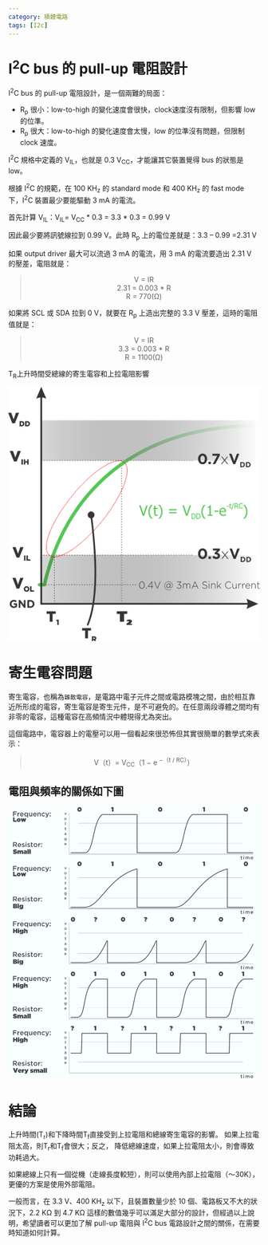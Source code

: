 ```yaml
---
category: 積體電路 
tags: [I2c]
---
```


# I<sup>2</sup>C bus 的 pull-up 電阻設計
I<sup>2</sup>C bus 的 pull-up 電阻設計，是一個兩難的局面：

 - R<sub>p</sub> 很小：low-to-high 的變化速度會很快，clock速度沒有限制，但影響 low 的位準。
 - R<sub>p</sub> 很大：low-to-high 的變化速度會太慢，low 的位準沒有問題，但限制 clock 速度。


I<sup>2</sup>C 規格中定義的 V<sub>IL</sub>，也就是 0.3 V<sub>CC</sub>，才能讓其它裝置覺得 bus 的狀態是 low。

根據 I<sup>2</sup>C 的規範，在 100 KH<sub>z</sub> 的 standard mode 和 400 KH<sub>z</sub> 的 fast mode 下，I<sup>2</sup>C 裝置最少要能驅動 3 mA 的電流。

首先計算 V<sub>IL</sub>：V<sub>IL</sub>= V<sub>CC</sub> * 0.3 = 3.3 * 0.3 = 0.99 V

因此最少要將訊號線拉到 0.99 V。此時 R<sub>p</sub> 上的電位差就是：3.3 – 0.99 =2.31 V

如果 output driver 最大可以流過 3 mA 的電流，用 3 mA 的電流要造出 2.31 V 的壓差，電阻就是：

 > <center>V = IR</center>
 > <center>2.31 = 0.003 * R</center>
 > <center>R = 770(Ω)</center>

如果將 SCL 或 SDA 拉到 0 V，就要在 R<sub>p</sub> 上造出完整的 3.3 V 壓差，這時的電阻值就是：

 > <center>V = IR</center>
 > <center>3.3 = 0.003 * R</center>
 > <center>R = 1100(Ω)</center>

T<sub>R</sub>上升時間受總線的寄生電容和上拉電阻影響

![Alt i2C](../assets/img/i2c/i2c.png)

# 寄生電容問題

寄生電容，也稱為`雜散電容`，是電路中電子元件之間或電路模塊之間，由於相互靠近所形成的電容，寄生電容是寄生元件，是不可避免的。在任意兩段導體之間均有非零的電容，這種電容在高頻情況中體現得尤為突出。

這個電路中，電容器上的電壓可以用一個看起來很恐怖但其實很簡單的數學式來表示：

> <center> V（t）= V<sub>CC</sub>（1 − e <sup>−（t / RC）</sup>）</center>

## 電阻與頻率的關係如下圖

![Alt i2C_RC](../assets/img/i2c/fRcgx.png)

# 結論

上升時間(T<sub>r</sub>)和下降時間T<sub>f</sub>直接受到上拉電阻和總線寄生電容的影響。 如果上拉電阻太高，則T<sub>r</sub>和T<sub>f</sub>會很大；反之， 降低總線速度，如果上拉電阻太小，則會導致功耗過大。

如果總線上只有一個從機（走線長度較短），則可以使用內部上拉電阻（〜30K），更優的方案是使用外部電阻。

一般而言，在 3.3 V、400 KH<sub>z</sub> 以下，且裝置數量少於 10 個、電路板又不大的狀況下，2.2 KΩ 到 4.7 KΩ 這樣的數值幾乎可以滿足大部分的設計，但經過以上說明，希望讀者可以更加了解 pull-up 電阻與 I<sup>2</sup>C bus 電路設計之間的關係，在需要時知道如何計算。